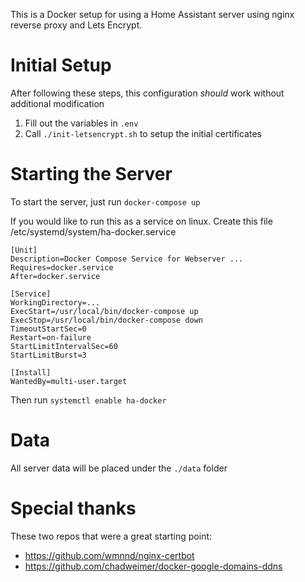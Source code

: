This is a Docker setup for using a Home Assistant server using nginx reverse proxy and Lets Encrypt.

# Initial Setup
After following these steps, this configuration _should_ work without additional modification
1) Fill out the variables in `.env`
2) Call `./init-letsencrypt.sh` to setup the initial certificates

# Starting the Server
To start the server, just run `docker-compose up`

If you would like to run this as a service on linux.  Create this file
/etc/systemd/system/ha-docker.service
```
[Unit]
Description=Docker Compose Service for Webserver ...
Requires=docker.service
After=docker.service

[Service]
WorkingDirectory=...
ExecStart=/usr/local/bin/docker-compose up
ExecStop=/usr/local/bin/docker-compose down
TimeoutStartSec=0
Restart=on-failure
StartLimitIntervalSec=60
StartLimitBurst=3

[Install]
WantedBy=multi-user.target
```
Then run `systemctl enable ha-docker`

# Data
All server data will be placed under the `./data` folder

# Special thanks
These two repos that were a great starting point:
 - https://github.com/wmnnd/nginx-certbot
 - https://github.com/chadweimer/docker-google-domains-ddns
